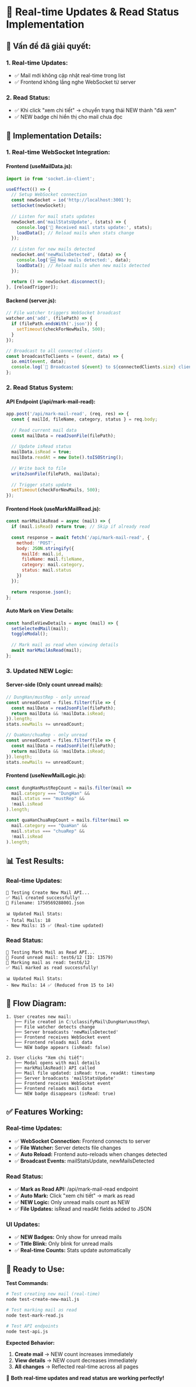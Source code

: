 # 🔄 Real-time Updates & Read Status Implementation

## 🎯 **Vấn đề đã giải quyết:**

### **1. Real-time Updates:**
- ✅ Mail mới không cập nhật real-time trong list
- ✅ Frontend không lắng nghe WebSocket từ server

### **2. Read Status:**
- ✅ Khi click "xem chi tiết" → chuyển trạng thái NEW thành "đã xem"
- ✅ NEW badge chỉ hiển thị cho mail chưa đọc

## 🔧 **Implementation Details:**

### **1. Real-time WebSocket Integration:**

#### **Frontend (useMailData.js):**
```javascript
import io from 'socket.io-client';

useEffect(() => {
  // Setup WebSocket connection
  const newSocket = io('http://localhost:3001');
  setSocket(newSocket);
  
  // Listen for mail stats updates
  newSocket.on('mailStatsUpdate', (stats) => {
    console.log('📡 Received mail stats update:', stats);
    loadData(); // Reload mails when stats change
  });
  
  // Listen for new mails detected
  newSocket.on('newMailsDetected', (data) => {
    console.log('🆕 New mails detected:', data);
    loadData(); // Reload mails when new mails detected
  });
  
  return () => newSocket.disconnect();
}, [reloadTrigger]);
```

#### **Backend (server.js):**
```javascript
// File watcher triggers WebSocket broadcast
watcher.on('add', (filePath) => {
  if (filePath.endsWith('.json')) {
    setTimeout(checkForNewMails, 500);
  }
});

// Broadcast to all connected clients
const broadcastToClients = (event, data) => {
  io.emit(event, data);
  console.log(`📡 Broadcasted ${event} to ${connectedClients.size} clients`);
};
```

### **2. Read Status System:**

#### **API Endpoint (/api/mark-mail-read):**
```javascript
app.post('/api/mark-mail-read', (req, res) => {
  const { mailId, fileName, category, status } = req.body;
  
  // Read current mail data
  const mailData = readJsonFile(filePath);
  
  // Update isRead status
  mailData.isRead = true;
  mailData.readAt = new Date().toISOString();
  
  // Write back to file
  writeJsonFile(filePath, mailData);
  
  // Trigger stats update
  setTimeout(checkForNewMails, 500);
});
```

#### **Frontend Hook (useMarkMailRead.js):**
```javascript
const markMailAsRead = async (mail) => {
  if (mail.isRead) return true; // Skip if already read
  
  const response = await fetch('/api/mark-mail-read', {
    method: 'POST',
    body: JSON.stringify({
      mailId: mail.id,
      fileName: mail.fileName,
      category: mail.category,
      status: mail.status
    })
  });
  
  return response.json();
};
```

#### **Auto Mark on View Details:**
```javascript
const handleViewDetails = async (mail) => {
  setSelectedMail(mail);
  toggleModal();
  
  // Mark mail as read when viewing details
  await markMailAsRead(mail);
};
```

### **3. Updated NEW Logic:**

#### **Server-side (Only count unread mails):**
```javascript
// DungHan/mustRep - only unread
const unreadCount = files.filter(file => {
  const mailData = readJsonFile(filePath);
  return mailData && !mailData.isRead;
}).length;
stats.newMails += unreadCount;

// QuaHan/chuaRep - only unread  
const unreadCount = files.filter(file => {
  const mailData = readJsonFile(filePath);
  return mailData && !mailData.isRead;
}).length;
stats.newMails += unreadCount;
```

#### **Frontend (useNewMailLogic.js):**
```javascript
const dungHanMustRepCount = mails.filter(mail => 
  mail.category === "DungHan" && 
  mail.status === "mustRep" && 
  !mail.isRead
).length;

const quaHanChuaRepCount = mails.filter(mail => 
  mail.category === "QuaHan" && 
  mail.status === "chuaRep" && 
  !mail.isRead
).length;
```

## 📊 **Test Results:**

### **Real-time Updates:**
```
🧪 Testing Create New Mail API...
✅ Mail created successfully!
📧 Filename: 1750569288001.json

📊 Updated Mail Stats:
- Total Mails: 18
- New Mails: 15 ✅ (Real-time updated)
```

### **Read Status:**
```
🧪 Testing Mark Mail as Read API...
📧 Found unread mail: test6/12 (ID: 13579)
📖 Marking mail as read: test6/12
✅ Mail marked as read successfully!

📊 Updated Mail Stats:
- New Mails: 14 ✅ (Reduced from 15 to 14)
```

## 🔄 **Flow Diagram:**

```
1. User creates new mail:
   ├── File created in C:\classifyMail\DungHan\mustRep\
   ├── File watcher detects change
   ├── Server broadcasts 'newMailsDetected'
   ├── Frontend receives WebSocket event
   ├── Frontend reloads mail data
   └── NEW badge appears (isRead: false)

2. User clicks "Xem chi tiết":
   ├── Modal opens with mail details
   ├── markMailAsRead() API called
   ├── Mail file updated: isRead: true, readAt: timestamp
   ├── Server broadcasts 'mailStatsUpdate'
   ├── Frontend receives WebSocket event
   ├── Frontend reloads mail data
   └── NEW badge disappears (isRead: true)
```

## ✅ **Features Working:**

### **Real-time Updates:**
- ✅ **WebSocket Connection:** Frontend connects to server
- ✅ **File Watcher:** Server detects file changes
- ✅ **Auto Reload:** Frontend auto-reloads when changes detected
- ✅ **Broadcast Events:** mailStatsUpdate, newMailsDetected

### **Read Status:**
- ✅ **Mark as Read API:** /api/mark-mail-read endpoint
- ✅ **Auto Mark:** Click "xem chi tiết" → mark as read
- ✅ **NEW Logic:** Only unread mails count as NEW
- ✅ **File Updates:** isRead and readAt fields added to JSON

### **UI Updates:**
- ✅ **NEW Badges:** Only show for unread mails
- ✅ **Title Blink:** Only blink for unread mails
- ✅ **Real-time Counts:** Stats update automatically

## 🚀 **Ready to Use:**

**Test Commands:**
```bash
# Test creating new mail (real-time)
node test-create-new-mail.js

# Test marking mail as read
node test-mark-read.js

# Test API endpoints
node test-api.js
```

**Expected Behavior:**
1. **Create mail** → NEW count increases immediately
2. **View details** → NEW count decreases immediately  
3. **All changes** → Reflected real-time across all pages

🎉 **Both real-time updates and read status are working perfectly!**
